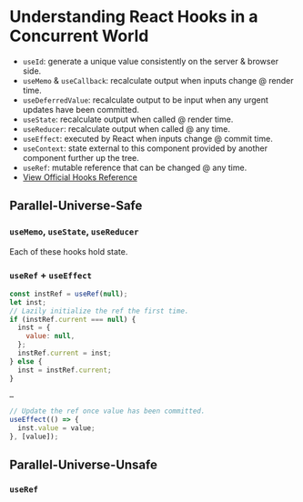# Understanding React Hooks in a Concurrent World

- `useId`: generate a unique value consistently on the server & browser side.
- `useMemo` & `useCallback`: recalculate output when inputs change @ render time.
- `useDeferredValue`: recalculate output to be input when any urgent updates have been committed.
- `useState`: recalculate output when called @ render time.
- `useReducer`: recalculate output when called @ any time.
- `useEffect`: executed by React when inputs change @ commit time.
- `useContext`: state external to this component provided by another component further up the tree.
- `useRef`: mutable reference that can be changed @ any time.
- [View Official Hooks Reference](https://reactjs.org/docs/hooks-reference.html)

## Parallel-Universe-Safe

### `useMemo`, `useState`, `useReducer`

Each of these hooks hold state.

### `useRef` + `useEffect`

```js
const instRef = useRef(null);
let inst;
// Lazily initialize the ref the first time.
if (instRef.current === null) {
  inst = {
    value: null,
  };
  instRef.current = inst;
} else {
  inst = instRef.current;
}

…

// Update the ref once value has been committed.
useEffect(() => {
  inst.value = value;
}, [value]);
```

## Parallel-Universe-Unsafe

### `useRef`
